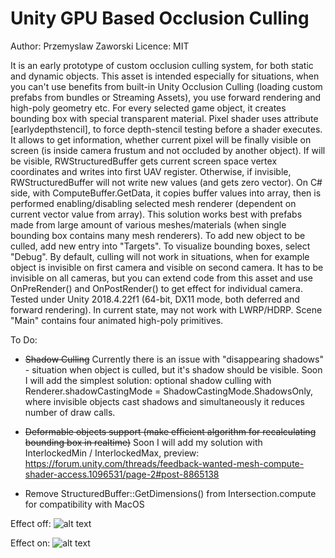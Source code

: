 # Unity GPU Based Occlusion Culling

Author: Przemyslaw Zaworski 
Licence: MIT

It is an early prototype of custom occlusion culling system, for both static and dynamic objects. This asset is intended especially for situations, when 
you can't use benefits from built-in Unity Occlusion Culling (loading custom prefabs from bundles or Streaming Assets), you use forward rendering and high-poly geometry etc.
For every selected game object, it creates bounding box with special transparent material. Pixel shader uses attribute
[earlydepthstencil], to force depth-stencil testing before a shader executes. It allows to get information,
whether current pixel will be finally visible on screen (is inside camera frustum and not occluded by another object).
If will be visible, RWStructuredBuffer gets current screen space vertex coordinates and writes into first UAV register. Otherwise, if invisible, 
RWStructuredBuffer will not write new values (and gets zero vector). On C# side, with ComputeBuffer.GetData, it copies
buffer values into array, then is performed enabling/disabling selected mesh renderer (dependent on current vector value from array).
This solution works best with prefabs made from large amount of various meshes/materials (when single bounding box contains many mesh renderers).
To add new object to be culled, add new entry into "Targets". To visualize bounding boxes, select "Debug".
By default, culling will not work in situations, when for example object is invisible on first camera and visible on second camera. It has to be invisible
on all cameras, but you can extend code from this asset and use OnPreRender() and OnPostRender() to get effect for individual camera.
Tested under Unity 2018.4.22f1 (64-bit, DX11 mode, both deferred and forward rendering). In current state, may not work with LWRP/HDRP. 
Scene "Main" contains four animated high-poly primitives.

To Do:

* ~~Shadow Culling~~ Currently there is an issue with "disappearing shadows" - situation when object is culled, but it's shadow should be visible. Soon I will add the simplest solution: optional shadow culling with Renderer.shadowCastingMode = ShadowCastingMode.ShadowsOnly, where invisible objects cast shadows and simultaneously it reduces number of draw calls.

* ~~Deformable objects support (make efficient algorithm for recalculating bounding box in realtime)~~ Soon I will add my solution with InterlockedMin / InterlockedMax, preview: https://forum.unity.com/threads/feedback-wanted-mesh-compute-shader-access.1096531/page-2#post-8865138

* Remove StructuredBuffer::GetDimensions() from Intersection.compute for compatibility with MacOS


Effect off:
![alt text](CullingOff.gif)


Effect on:
![alt text](CullingOn.gif)
